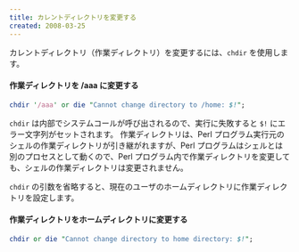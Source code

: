 ```yaml
---
title: カレントディレクトリを変更する
created: 2008-03-25
---
```


カレントディレクトリ（作業ディレクトリ）を変更するには、`chdir` を使用します。

#### 作業ディレクトリを /aaa に変更する

```perl
chdir '/aaa' or die "Cannot change directory to /home: $!";
```

`chdir` は内部でシステムコールが呼び出されるので、実行に失敗すると `$!` にエラー文字列がセットされます。
作業ディレクトリは、Perl プログラム実行元のシェルの作業ディレクトリが引き継がれますが、Perl プログラムはシェルとは別のプロセスとして動くので、Perl プログラム内で作業ディレクトリを変更しても、シェルの作業ディレクトリは変更されません。

`chdir` の引数を省略すると、現在のユーザのホームディレクトリに作業ディレクトリを設定します。

#### 作業ディレクトリをホームディレクトリに変更する

```perl
chdir or die "Cannot change directory to home directory: $!";
```

